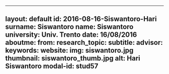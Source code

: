 ---
layout: default 
id: 2016-08-16-Siswantoro-Hari
surname: Siswantoro
name: Siswantoro
university: Univ. Trento
date: 16/08/2016
aboutme: 
from: 
research_topic: 
subtitle: 
advisor: 
keywords: 
website: 
img: siswantoro.jpg
thumbnail: siswantoro_thumb.jpg
alt: Hari Siswantoro
modal-id: stud57
------
